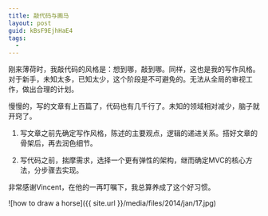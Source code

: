 ```yaml
---
title: 敲代码与画马
layout: post
guid: kBsF9EjhHaE4
tags:
  - 
---
```


刚来薄荷时，我敲代码的风格是：想到哪，敲到哪。同样，这也是我的写作风格。对于新手，未知太多，已知太少，这个阶段是不可避免的。无法从全局的审视工作，做出合理的计划。

慢慢的，写的文章有上百篇了，代码也有几千行了。未知的领域相对减少，脑子就开窍了。

1. 写文章之前先确定写作风格，陈述的主要观点，逻辑的递进关系。搭好文章的骨架后，再去润色细节。

2. 写代码之前，揣摩需求，选择一个更有弹性的架构，继而确定MVC的核心方法，分步骤去实现。

非常感谢Vincent，在他的一再叮嘱下，我总算养成了这个好习惯。

<span class="image-800">![how to draw a horse]({{ site.url }}/media/files/2014/jan/17.jpg)</span>


